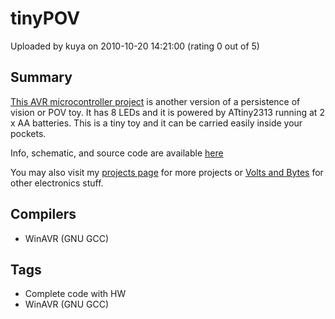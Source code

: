 # tinyPOV

Uploaded by kuya on 2010-10-20 14:21:00 (rating 0 out of 5)

## Summary

[This AVR microcontroller project](http://voltsandbytes.com/tinypov-yet-another-avr-pov-project/) is another version of a persistence of vision or POV toy. It has 8 LEDs and it is powered by ATtiny2313 running at 2 x AA batteries. This is a tiny toy and it can be carried easily inside your pockets.


Info, schematic, and source code are available [here](http://voltsandbytes.com/tinypov-yet-another-avr-pov-project/)


You may also visit my [projects page](http://voltsandbytes.com/category/projects/) for more projects or [Volts and Bytes](http://www.voltsandbytes.com/) for other electronics stuff.

## Compilers

- WinAVR (GNU GCC)

## Tags

- Complete code with HW
- WinAVR (GNU GCC)
